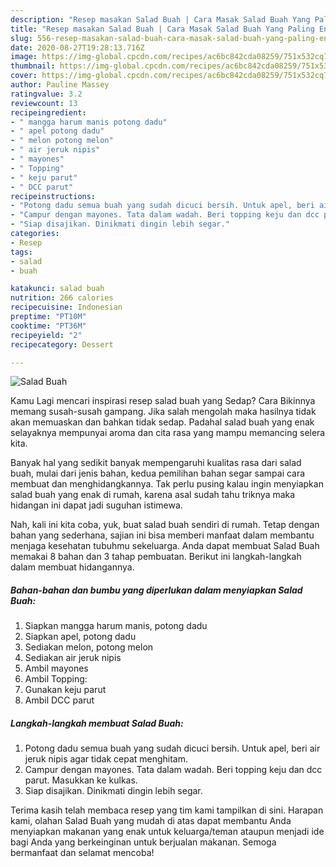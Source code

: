 ```yaml
---
description: "Resep masakan Salad Buah | Cara Masak Salad Buah Yang Paling Enak"
title: "Resep masakan Salad Buah | Cara Masak Salad Buah Yang Paling Enak"
slug: 556-resep-masakan-salad-buah-cara-masak-salad-buah-yang-paling-enak
date: 2020-08-27T19:28:13.716Z
image: https://img-global.cpcdn.com/recipes/ac6bc842cda08259/751x532cq70/salad-buah-foto-resep-utama.jpg
thumbnail: https://img-global.cpcdn.com/recipes/ac6bc842cda08259/751x532cq70/salad-buah-foto-resep-utama.jpg
cover: https://img-global.cpcdn.com/recipes/ac6bc842cda08259/751x532cq70/salad-buah-foto-resep-utama.jpg
author: Pauline Massey
ratingvalue: 3.2
reviewcount: 13
recipeingredient:
- " mangga harum manis potong dadu"
- " apel potong dadu"
- " melon potong melon"
- " air jeruk nipis"
- " mayones"
- " Topping"
- " keju parut"
- " DCC parut"
recipeinstructions:
- "Potong dadu semua buah yang sudah dicuci bersih. Untuk apel, beri air jeruk nipis agar tidak cepat menghitam."
- "Campur dengan mayones. Tata dalam wadah. Beri topping keju dan dcc parut. Masukkan ke kulkas."
- "Siap disajikan. Dinikmati dingin lebih segar."
categories:
- Resep
tags:
- salad
- buah

katakunci: salad buah 
nutrition: 266 calories
recipecuisine: Indonesian
preptime: "PT10M"
cooktime: "PT36M"
recipeyield: "2"
recipecategory: Dessert

---
```



![Salad Buah](https://img-global.cpcdn.com/recipes/ac6bc842cda08259/751x532cq70/salad-buah-foto-resep-utama.jpg)

Kamu Lagi mencari inspirasi resep salad buah yang Sedap? Cara Bikinnya memang susah-susah gampang. Jika salah mengolah maka hasilnya tidak akan memuaskan dan bahkan tidak sedap. Padahal salad buah yang enak selayaknya mempunyai aroma dan cita rasa yang mampu memancing selera kita.



Banyak hal yang sedikit banyak mempengaruhi kualitas rasa dari salad buah, mulai dari jenis bahan, kedua pemilihan bahan segar sampai cara membuat dan menghidangkannya. Tak perlu pusing kalau ingin menyiapkan salad buah yang enak di rumah, karena asal sudah tahu triknya maka hidangan ini dapat jadi suguhan istimewa.


Nah, kali ini kita coba, yuk, buat salad buah sendiri di rumah. Tetap dengan bahan yang sederhana, sajian ini bisa memberi manfaat dalam membantu menjaga kesehatan tubuhmu sekeluarga. Anda dapat membuat Salad Buah memakai 8 bahan dan 3 tahap pembuatan. Berikut ini langkah-langkah dalam membuat hidangannya.

<!--inarticleads1-->

##### Bahan-bahan dan bumbu yang diperlukan dalam menyiapkan Salad Buah:

1. Siapkan  mangga harum manis, potong dadu
1. Siapkan  apel, potong dadu
1. Sediakan  melon, potong melon
1. Sediakan  air jeruk nipis
1. Ambil  mayones
1. Ambil  Topping:
1. Gunakan  keju parut
1. Ambil  DCC parut




<!--inarticleads2-->

##### Langkah-langkah membuat Salad Buah:

1. Potong dadu semua buah yang sudah dicuci bersih. Untuk apel, beri air jeruk nipis agar tidak cepat menghitam.
1. Campur dengan mayones. Tata dalam wadah. Beri topping keju dan dcc parut. Masukkan ke kulkas.
1. Siap disajikan. Dinikmati dingin lebih segar.




Terima kasih telah membaca resep yang tim kami tampilkan di sini. Harapan kami, olahan Salad Buah yang mudah di atas dapat membantu Anda menyiapkan makanan yang enak untuk keluarga/teman ataupun menjadi ide bagi Anda yang berkeinginan untuk berjualan makanan. Semoga bermanfaat dan selamat mencoba!
